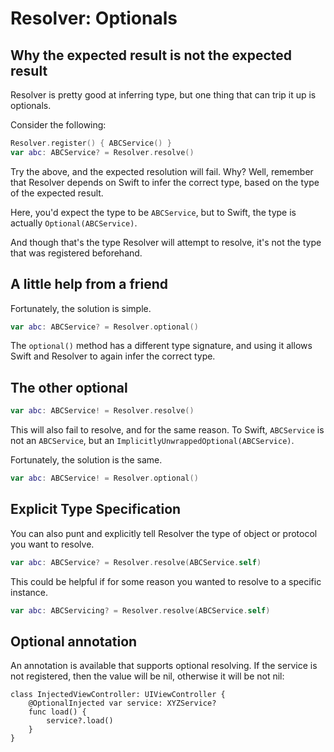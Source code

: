 #  Resolver: Optionals

## Why the expected result is not the expected result

Resolver is pretty good at inferring type, but one thing that can trip it up is optionals.

Consider the following:

```swift
Resolver.register() { ABCService() }
var abc: ABCService? = Resolver.resolve()
```

Try the above, and the expected resolution will fail. Why? Well, remember that Resolver depends on Swift to infer the correct type, based on the type of the expected result.

Here, you'd expect the type to be `ABCService`, but to Swift, the type is actually `Optional(ABCService)`.

And though that's the type Resolver will attempt to resolve, it's not the type that was registered beforehand.

## A little help from a friend

Fortunately, the solution is simple.

```swift
var abc: ABCService? = Resolver.optional()
```

The `optional()` method has a different type signature, and using it allows Swift and Resolver to again infer the correct type.

## The other optional

```swift
var abc: ABCService! = Resolver.resolve()
```

This will also fail to resolve, and for the same reason. To Swift, `ABCService` is not an `ABCService`, but an `ImplicitlyUnwrappedOptional(ABCService)`.

Fortunately, the solution is the same.

```swift
var abc: ABCService! = Resolver.optional()
```

## Explicit Type Specification

You can also punt and explicitly tell Resolver the type of object or protocol you want to resolve.

```swift
var abc: ABCService? = Resolver.resolve(ABCService.self)
```

This could be helpful if for some reason you wanted to resolve to a specific instance.

```swift
var abc: ABCServicing? = Resolver.resolve(ABCService.self)
```

##  Optional annotation

An annotation is available that supports optional resolving. If the service is not registered, then the value will be nil, otherwise it will be not nil:
```
class InjectedViewController: UIViewController {
    @OptionalInjected var service: XYZService?
    func load() {
        service?.load()
    }
}
```
